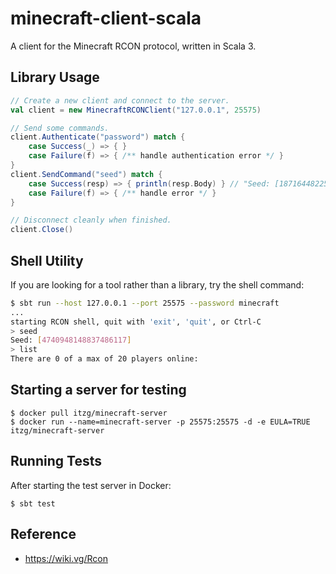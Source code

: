 # minecraft-client-scala

A client for the Minecraft RCON protocol, written in Scala 3.

## Library Usage

```scala
// Create a new client and connect to the server.
val client = new MinecraftRCONClient("127.0.0.1", 25575)

// Send some commands.
client.Authenticate("password") match {
	case Success(_) => { }
	case Failure(f) => { /** handle authentication error */ }
}
client.SendCommand("seed") match {
	case Success(resp) => { println(resp.Body) } // "Seed: [1871644822592853811]"
	case Failure(f) => { /** handle error */ }
}

// Disconnect cleanly when finished.
client.Close()
```

## Shell Utility

If you are looking for a tool rather than a library, try the shell command:

```bash
$ sbt run --host 127.0.0.1 --port 25575 --password minecraft
...
starting RCON shell, quit with 'exit', 'quit', or Ctrl-C
> seed
Seed: [4740948148837486117]
> list
There are 0 of a max of 20 players online:
```

## Starting a server for testing

```
$ docker pull itzg/minecraft-server
$ docker run --name=minecraft-server -p 25575:25575 -d -e EULA=TRUE itzg/minecraft-server
```

## Running Tests

After starting the test server in Docker:

```
$ sbt test
```

## Reference

- https://wiki.vg/Rcon